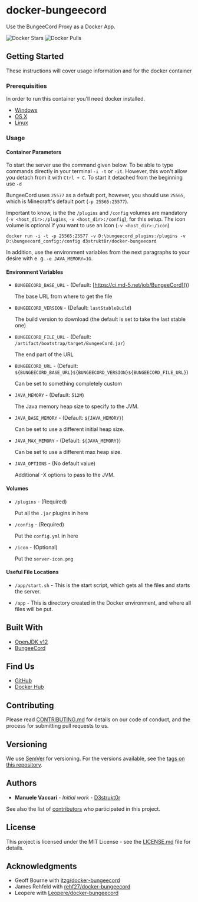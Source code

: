 # docker-bungeecord

Use the BungeeCord Proxy as a Docker App.

![Docker Stars](https://img.shields.io/docker/stars/d3strukt0r/bungeecord.svg)
![Docker Pulls](https://img.shields.io/docker/pulls/d3strukt0r/bungeecord.svg)

## Getting Started

These instructions will cover usage information and for the docker container

### Prerequisities

In order to run this container you'll need docker installed.

*   [Windows](https://docs.docker.com/windows/started)
*   [OS X](https://docs.docker.com/mac/started/)
*   [Linux](https://docs.docker.com/linux/started/)

### Usage

#### Container Parameters

To start the server use the command given below. To be able to type commands directly in your terminal `-i -t` or `-it`. However, this won't allow you detach from it with `Ctrl + C`. To start it detached from the beginning use `-d`

BungeeCord uses `25577` as a default port, however, you should use `25565`, which is Minecraft's default port (`-p 25565:25577`).

Important to know, is the the `/plugins` and `/config` volumes are mandatory (`-v <host_dir>:/plugins`, `-v <host_dir>:/config`), for this setup. The icon volume is optional if you want to use an icon (`-v <host_dir>:/icon`)

```shell
docker run -i -t -p 25565:25577 -v D:\bungeecord_plugins:/plugins -v D:\bungeecord_config:/config d3strukt0r/docker-bungeecord
```

In addition, use the environment variables from the next paragraphs to your desire with e. g. `-e JAVA_MEMORY=1G`.

#### Environment Variables

*   `BUNGEECORD_BASE_URL` - (Default: [https://ci.md-5.net/job/BungeeCord]())

    The base URL from where to get the file

*   `BUNGEECORD_VERSION` - (Default: `lastStableBuild`)

    The build version to download (the default is set to take the last stable one)

*   `BUNGEECORD_FILE_URL` - (Default: `/artifact/bootstrap/target/BungeeCord.jar`)

    The end part of the URL

*   `BUNGEECORD_URL` - (Default: `${BUNGEECORD_BASE_URL}${BUNGEECORD_VERSION}${BUNGEECORD_FILE_URL}`)

    Can be set to something completely custom

*   `JAVA_MEMORY` - (Default: `512M`)

    The Java memory heap size to specify to the JVM.

*   `JAVA_BASE_MEMORY` - (Default: `${JAVA_MEMORY}`)

    Can be set to use a different initial heap size.

*   `JAVA_MAX_MEMORY` - (Default: `${JAVA_MEMORY}`)

    Can be set to use a different max heap size.

*   `JAVA_OPTIONS` - (No default value)

    Additional -X options to pass to the JVM.

#### Volumes

*   `/plugins` - (Required)

    Put all the `.jar` plugins in here

*   `/config` - (Required)

    Put the `config.yml` in here

*   `/icon` - (Optional)

    Put the `server-icon.png`

#### Useful File Locations

*   `/app/start.sh` - This is the start script, which gets all the files and starts the server.

*   `/app` - This is directory created in the Docker environment, and where all files will be put.

## Built With

*   [OpenJDK v12](https://hub.docker.com/_/openjdk)
*   [BungeeCord](https://ci.md-5.net/job/BungeeCord/)

## Find Us

*   [GitHub](https://github.com/D3strukt0r/docker-bungeecord)
*   [Docker Hub](https://hub.docker.com/r/d3strukt0r/bungeecord)

## Contributing

Please read [CONTRIBUTING.md](CONTRIBUTING.md) for details on our code of conduct, and the process for submitting pull requests to us.

## Versioning

We use [SemVer](http://semver.org/) for versioning. For the versions available, see the
[tags on this repository](https://github.com/D3strukt0r/docker-bungeecord/tags).

## Authors

*   **Manuele Vaccari** - *Initial work* - [D3strukt0r](https://github.com/D3strukt0r)

See also the list of [contributors](https://github.com/D3strukt0r/docker-bungeecord/contributors) who
participated in this project.

## License

This project is licensed under the MIT License - see the [LICENSE.md](LICENSE.md) file for details.

## Acknowledgments

*   Geoff Bourne with [itzg/docker-bungeecord](https://github.com/itzg/docker-bungeecord)
*   James Rehfeld with [rehf27/docker-bungeecord](https://github.com/rehf27/docker-bungeecord)
*   Leopere with [Leopere/docker-bungeecord](https://github.com/Leopere/docker-bungeecord)
